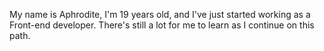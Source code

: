 My name is Aphrodite, I'm 19 years old, and I've just started working as a Front-end developer. There's still a lot for me to learn as I continue on this path.
